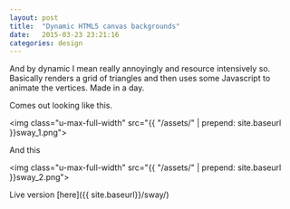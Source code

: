 ```yaml
---
layout: post
title:  "Dynamic HTML5 canvas backgrounds"
date:   2015-03-23 23:21:16
categories: design
---
```

And by dynamic I mean really annoyingly and resource intensively so. Basically renders a grid of triangles and then uses some Javascript to animate the vertices. Made in a day.

Comes out looking like this.

<img class="u-max-full-width" src="{{ "/assets/" | prepend: site.baseurl }}sway_1.png">

And this

<img class="u-max-full-width" src="{{ "/assets/" | prepend: site.baseurl }}sway_2.png">

Live version [here]({{ site.baseurl}}/sway/)